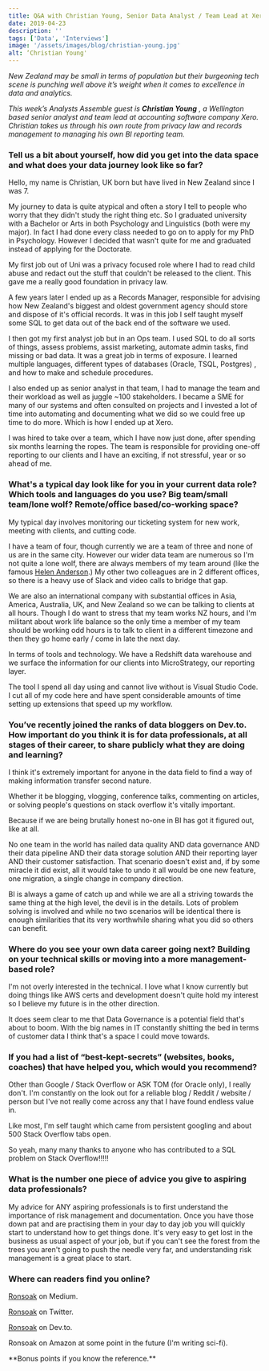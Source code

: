 ```yaml
---
title: Q&A with Christian Young, Senior Data Analyst / Team Lead at Xero
date: 2019-04-23
description: ''
tags: ['Data', 'Interviews']
image: '/assets/images/blog/christian-young.jpg'
alt: ‘Christian Young'
---
```

_New Zealand may be small in terms of population but their burgeoning tech scene is punching well above it&#8217;s weight when it comes to excellence in data and analytics._

_This week&#8217;s Analysts Assemble guest is **Christian Young** , a Wellington based senior analyst and team lead at accounting software company Xero. Christian takes us through his own route from privacy law and records management to managing his own BI reporting team._

### Tell us a bit about yourself, how did you get into the data space and what does your data journey look like so far?

Hello, my name is Christian, UK born but have lived in New Zealand since I was 7.

My journey to data is quite atypical and often a story I tell to people who worry that they didn't study the right thing etc. So I graduated university with a Bachelor or Arts in both Psychology and Linguistics (both were my major). In fact I had done every class needed to go on to apply for my PhD in Psychology. However I decided that wasn't quite for me and graduated instead of applying for the Doctorate.

My first job out of Uni was a privacy focused role where I had to read child abuse and redact out the stuff that couldn't be released to the client. This gave me a really good foundation in privacy law.

A few years later I ended up as a Records Manager, responsible for advising how New Zealand's biggest and oldest government agency should store and dispose of it's official records. It was in this job I self taught myself some SQL to get data out of the back end of the software we used.

I then got my first analyst job but in an Ops team. I used SQL to do all sorts of things, assess problems, assist marketing, automate admin tasks, find missing or bad data. It was a great job in terms of exposure. I learned multiple languages, different types of databases (Oracle, TSQL, Postgres) , and how to make and schedule procedures.

I also ended up as senior analyst in that team, I had to manage the team and their workload as well as juggle ~100 stakeholders. I became a SME for many of our systems and often consulted on projects and I invested a lot of time into automating and documenting what we did so we could free up time to do more. Which is how I ended up at Xero.

I was hired to take over a team, which I have now just done, after spending six months learning the ropes. The team is responsible for providing one-off reporting to our clients and I have an exciting, if not stressful, year or so ahead of me.

### What's a typical day look like for you in your current data role? Which tools and languages do you use? Big team/small team/lone wolf? Remote/office based/co-working space?

My typical day involves monitoring our ticketing system for new work, meeting with clients, and cutting code.

I have a team of four, though currently we are a team of three and none of us are in the same city. However our wider data team are numerous so I'm not quite a lone wolf, there are always members of my team around (like the famous [Helen Anderson](/qanda-with-helen-anderson-bi-data-analyst-and-technical-consultant/).) My other two colleagues are in 2 different offices, so there is a heavy use of Slack and video calls to bridge that gap.

We are also an international company with substantial offices in Asia, America, Australia, UK, and New Zealand so we can be talking to clients at all hours. Though I do want to stress that my team works NZ hours, and I'm militant about work life balance so the only time a member of my team should be working odd hours is to talk to client in a different timezone and then they go home early / come in late the next day.

In terms of tools and technology. We have a Redshift data warehouse and we surface the information for our clients into MicroStrategy, our reporting layer.

The tool I spend all day using and cannot live without is Visual Studio Code. I cut all of my code here and have spent considerable amounts of time setting up extensions that speed up my workflow.

### You&#8217;ve recently joined the ranks of data bloggers on Dev.to. How important do you think it is for data professionals, at all stages of their career, to share publicly what they are doing and learning?

I think it's extremely important for anyone in the data field to find a way of making information transfer second nature.

Whether it be blogging, vlogging, conference talks, commenting on articles, or solving people's questions on stack overflow it's vitally important.

Because if we are being brutally honest no-one in BI has got it figured out, like at all.

No one team in the world has nailed data quality AND data governance AND their data pipeline AND their data storage solution AND their reporting layer AND their customer satisfaction. That scenario doesn't exist and, if by some miracle it did exist, all it would take to undo it all would be one new feature, one migration, a single change in company direction.

BI is always a game of catch up and while we are all a striving towards the same thing at the high level, the devil is in the details. Lots of problem solving is involved and while no two scenarios will be identical there is enough similarities that its very worthwhile sharing what you did so others can benefit.

### Where do you see your own data career going next? Building on your technical skills or moving into a more management-based role?

I'm not overly interested in the technical. I love what I know currently but doing things like AWS certs and development doesn't quite hold my interest so I believe my future is in the other direction.

It does seem clear to me that Data Governance is a potential field that's about to boom. With the big names in IT constantly shitting the bed in terms of customer data I think that's a space I could move towards.

### If you had a list of “best-kept-secrets” (websites, books, coaches) that have helped you, which would you recommend?

Other than Google / Stack Overflow or ASK TOM (for Oracle only), I really don't. I'm constantly on the look out for a reliable blog / Reddit / website / person but I've not really come across any that I have found endless value in.

Like most, I'm self taught which came from persistent googling and about 500 Stack Overflow tabs open.

So yeah, many many thanks to anyone who has contributed to a SQL problem on Stack Overflow!!!!!

### What is the number one piece of advice you give to aspiring data professionals?

My advice for ANY aspiring professionals is to first understand the importance of risk management and documentation. Once you have those down pat and are practising them in your day to day job you will quickly start to understand how to get things done. It's very easy to get lost in the business as usual aspect of your job, but if you can't see the forest from the trees you aren't going to push the needle very far, and understanding risk management is a great place to start.

### Where can readers find you online?

[Ronsoak][2] on Medium.

[Ronsoak][3] on Twitter.

[Ronsoak][4] on Dev.to.

Ronsoak on Amazon at some point in the future (I'm writing sci-fi).

\*\*Bonus points if you know the reference.\*\*

 [2]: https://medium.com/@ronsoak
 [3]: https://twitter.com/ronsoak
 [4]: https://dev.to/ronsoak